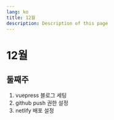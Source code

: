 ```yaml
---
lang: ko
title: 12월
description: Description of this page
---
```


# 12월

## 둘째주

1. vuepress 블로그 세팅
2. github push 권한 설정
3. netlify 배포 설정
